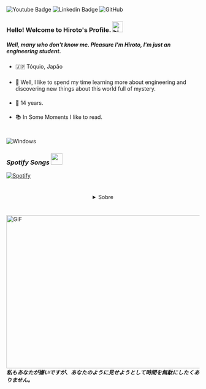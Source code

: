 ![Youtube Badge](https://img.shields.io/badge/-Youtube-FF0000?style=flat-square&labelColor=FF0000&logo=youtube&logoColor=white&link=https://www.youtube.com/channel/UCRhKK6VrlSnlWPJjYxBPKnA/videos) ![Linkedin Badge](https://img.shields.io/badge/-Hirotooz-0e76a8?style=flat&labelColor=0e76a8&logo=linkedin&logoColor=white) ![GitHub](https://img.shields.io/badge/-GitHub-black?style=flat-square&logo=github) 

### Hello! Welcome to Hiroto's Profile. <img src="https://user-images.githubusercontent.com/1303154/88677602-1635ba80-d120-11ea-84d8-d263ba5fc3c0.gif" width="28px" alt="hi">
##### Well, many who don't know me. Pleasure I'm Hiroto, I'm just an engineering student.



### 
- 🇯🇵 Tóquio, Japão

#####
- 🔭 Well, I like to spend my time learning more about engineering and discovering new things about this world full of mystery.

####
- 🧪 14 years.

####
- 📚 In Some Moments I like to read.

#


![Windows](https://github.com/Hirotooz/Erro/blob/main/windows.gif)






### *Spotify Songs <img src="https://cdn.discordapp.com/attachments/750576652290883584/796410290484805642/fogorainbow_midnight.gif" height="30px" width="30px"/>*
[![Spotify](https://now-playing-codestackr.vercel.app/api/spotify-playing)](https://open.spotify.com/user/Hirotooz)

#


<details style='text-align: center;' align='center'>
  <summary> Sobre </summary>

#

![Anurag's github stats](https://github-readme-stats.vercel.app/api?username=Hirotooz&show_icons=true&theme=radical)

</details>


#


<img align="right" alt="GIF" height="400" width="800" src="https://github.com/Hirotooz/Hiro/blob/main/61606933d744cf18e68f2a008d0d2b58.gif" />
  <br>


##### 私もあなたが嫌い​​ですが、あなたのように見せようとして時間を無駄にしたくありません。
